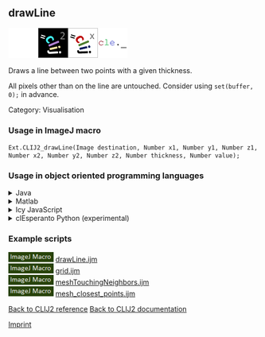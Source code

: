 ## drawLine
<img src="images/mini_empty_logo.png"/><img src="images/mini_clij2_logo.png"/><img src="images/mini_clijx_logo.png"/><img src="images/mini_cle_logo.png"/>

Draws a line between two points with a given thickness. 

All pixels other than on the line are untouched. Consider using `set(buffer, 0);` in advance.

Category: Visualisation

### Usage in ImageJ macro
```
Ext.CLIJ2_drawLine(Image destination, Number x1, Number y1, Number z1, Number x2, Number y2, Number z2, Number thickness, Number value);
```


### Usage in object oriented programming languages



<details>

<summary>
Java
</summary>
<pre class="highlight">// init CLIJ and GPU
import net.haesleinhuepf.clij2.CLIJ2;
import net.haesleinhuepf.clij.clearcl.ClearCLBuffer;
CLIJ2 clij2 = CLIJ2.getInstance();

// get input parameters
destination = clij2.create();
float x1 = 1.0;
float y1 = 2.0;
float z1 = 3.0;
float x2 = 4.0;
float y2 = 5.0;
float z2 = 6.0;
float thickness = 7.0;
float value = 8.0;
</pre>

<pre class="highlight">
// Execute operation on GPU
clij2.drawLine(destination, x1, y1, z1, x2, y2, z2, thickness, value);
</pre>

<pre class="highlight">
// show result
destinationImagePlus = clij2.pull(destination);
destinationImagePlus.show();

// cleanup memory on GPU
clij2.release(destination);
</pre>

</details>



<details>

<summary>
Matlab
</summary>
<pre class="highlight">% init CLIJ and GPU
clij2 = init_clatlab();

% get input parameters
destination = clij2.create();
x1 = 1.0;
y1 = 2.0;
z1 = 3.0;
x2 = 4.0;
y2 = 5.0;
z2 = 6.0;
thickness = 7.0;
value = 8.0;
</pre>

<pre class="highlight">
% Execute operation on GPU
clij2.drawLine(destination, x1, y1, z1, x2, y2, z2, thickness, value);
</pre>

<pre class="highlight">
% show result
destination = clij2.pullMat(destination)

% cleanup memory on GPU
clij2.release(destination);
</pre>

</details>



<details>

<summary>
Icy JavaScript
</summary>
<pre class="highlight">// init CLIJ and GPU
importClass(net.haesleinhuepf.clicy.CLICY);
importClass(Packages.icy.main.Icy);

clij2 = CLICY.getInstance();

// get input parameters
destination = clij2.create();
x1 = 1.0;
y1 = 2.0;
z1 = 3.0;
x2 = 4.0;
y2 = 5.0;
z2 = 6.0;
thickness = 7.0;
value = 8.0;
</pre>

<pre class="highlight">
// Execute operation on GPU
clij2.drawLine(destination, x1, y1, z1, x2, y2, z2, thickness, value);
</pre>

<pre class="highlight">
// show result
destination_sequence = clij2.pullSequence(destination)
Icy.addSequence(destination_sequence);
// cleanup memory on GPU
clij2.release(destination);
</pre>

</details>



<details>

<summary>
clEsperanto Python (experimental)
</summary>
<pre class="highlight">import pyclesperanto_prototype as cle

cle.draw_line(clij, destination, x1, y1, z1, x2, y2, z2, thickness, value)
</pre>



</details>





### Example scripts
<a href="https://github.com/clij/clij2-docs/blob/master/src/main/macro/drawLine.ijm"><img src="images/language_macro.png" height="20"/></a> [drawLine.ijm](https://github.com/clij/clij2-docs/blob/master/src/main/macro/drawLine.ijm)  
<a href="https://github.com/clij/clij2-docs/blob/master/src/main/macro/grid.ijm"><img src="images/language_macro.png" height="20"/></a> [grid.ijm](https://github.com/clij/clij2-docs/blob/master/src/main/macro/grid.ijm)  
<a href="https://github.com/clij/clij2-docs/blob/master/src/main/macro/meshTouchingNeighbors.ijm"><img src="images/language_macro.png" height="20"/></a> [meshTouchingNeighbors.ijm](https://github.com/clij/clij2-docs/blob/master/src/main/macro/meshTouchingNeighbors.ijm)  
<a href="https://github.com/clij/clij2-docs/blob/master/src/main/macro/mesh_closest_points.ijm"><img src="images/language_macro.png" height="20"/></a> [mesh_closest_points.ijm](https://github.com/clij/clij2-docs/blob/master/src/main/macro/mesh_closest_points.ijm)  


[Back to CLIJ2 reference](https://clij.github.io/clij2-docs/reference)
[Back to CLIJ2 documentation](https://clij.github.io/clij2-docs)

[Imprint](https://clij.github.io/imprint)
